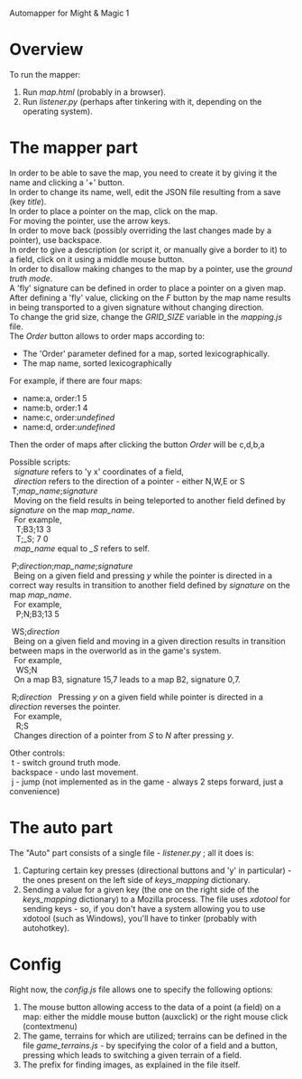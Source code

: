 Automapper for Might & Magic 1

# Overview
To run the mapper:
1. Run *map.html* (probably in a browser).
2. Run *listener.py* (perhaps after tinkering with it, depending on the operating system).

# The mapper part
In order to be able to save the map, you need to create it by giving it the name and clicking a '+' button.  
In order to change its name, well, edit the JSON file resulting from a save (key *title*).  
In order to place a pointer on the map, click on the map.  
For moving the pointer, use the arrow keys.  
In order to move back (possibly overriding the last changes made by a pointer), use backspace.  
In order to give a description (or script it, or manually give a border to it) to a field, click on it using a middle mouse button.  
In order to disallow making changes to the map by a pointer, use the *ground truth mode*.  
A 'fly' signature can be defined in order to place a pointer on a given map. After defining a 'fly' value, clicking on the *F* button by the map name results in being transported to a given signature without changing direction.  
To change the grid size, change the *GRID_SIZE* variable in the *mapping.js* file.  
The *Order* button allows to order maps according to:
- The 'Order' parameter defined for a map, sorted lexicographically.
- The map name, sorted lexicographically

For example, if there are four maps:
- name:a, order:1 5
- name:b, order:1 4
- name:c, order:*undefined*
- name:d, order:*undefined*

Then the order of maps after clicking the button *Order* will be c,d,b,a

Possible scripts:  
&nbsp;&nbsp;*signature* refers to 'y x' coordinates of a field,  
&nbsp;&nbsp;*direction* refers to the direction of a pointer - either N,W,E or S  
&nbsp;T;*map_name*;*signature*  
&nbsp;&nbsp;Moving on the field results in being teleported to another field defined by *signature* on the map *map_name*.  
&nbsp;&nbsp;For example,  
&nbsp;&nbsp;&nbsp;T;B3;13 3  
&nbsp;&nbsp;&nbsp;T;\_S; 7 0  
&nbsp;&nbsp;*map_name* equal to *_S* refers to self.  
  
&nbsp;P;*direction*;*map_name*;*signature*  
&nbsp;&nbsp;Being on a given field and pressing *y* while the pointer is directed in a correct way results in transition to another field defined by *signature* on the map *map_name*.  
&nbsp;&nbsp;For example,  
&nbsp;&nbsp;&nbsp;P;N;B3;13 5  
  
&nbsp;WS;*direction*  
&nbsp;&nbsp;Being on a given field and moving in a given direction results in transition between maps in the overworld as in the game's system.  
&nbsp;&nbsp;For example,  
&nbsp;&nbsp;&nbsp;WS;N  
&nbsp;&nbsp;On a map B3, signature 15,7 leads to a map B2, signature 0,7.  
  
&nbsp;R;*direction*
&nbsp;&nbsp;Pressing *y* on a given field while pointer is directed in a *direction* reverses the pointer.  
&nbsp;&nbsp;For example,  
&nbsp;&nbsp;&nbsp;R;S  
&nbsp;&nbsp;Changes direction of a pointer from *S* to *N* after pressing *y*.

Other controls:  
&nbsp;t - switch ground truth mode.  
&nbsp;backspace - undo last movement.  
&nbsp;j - jump (not implemented as in the game - always 2 steps forward, just a convenience)  

# The auto part
The "Auto" part consists of a single file - *listener.py* ; all it does is:
1. Capturing certain key presses (directional buttons and 'y' in particular) - the ones present on the left side of *keys_mapping* dictionary.
2. Sending a value for a given key (the one on the right side of the *keys_mapping* dictionary) to a Mozilla process.
The file uses *xdotool* for sending keys - so, if you don't have a system allowing you to use xdotool (such as Windows), you'll have to tinker (probably with autohotkey).

# Config
Right now, the *config.js* file allows one to specify the following options:
1. The mouse button allowing access to the data of a point (a field) on a map: either the middle mouse button (auxclick) or the right mouse click (contextmenu)
2. The game, terrains for which are utilized; terrains can be defined in the file *game_terrains.js* - by specifying the color of a field and a button, pressing which leads to switching a given terrain of a field.
3. The prefix for finding images, as explained in the file itself.
